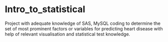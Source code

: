 # Intro_to_statistical
Project with adequate knowledge of SAS, MySQL coding to determine the set of most prominent factors or variables for predicting  heart disease with help of relevant visualisation and statistical test knowledge.
